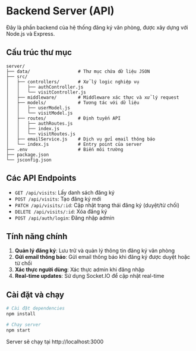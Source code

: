 # Backend Server (API)

Đây là phần backend của hệ thống đăng ký văn phòng, được xây dựng với Node.js và Express.

## Cấu trúc thư mục

```
server/
├── data/                  # Thư mục chứa dữ liệu JSON
├── src/
│   ├── controllers/       # Xử lý logic nghiệp vụ
│   │   ├── authController.js
│   │   └── visitController.js
│   ├── middleware/        # Middleware xác thực và xử lý request
│   ├── models/            # Tương tác với dữ liệu
│   │   ├── userModel.js
│   │   └── visitModel.js
│   ├── routes/            # Định tuyến API
│   │   ├── authRoutes.js
│   │   ├── index.js
│   │   └── visitRoutes.js
│   ├── emailService.js    # Dịch vụ gửi email thông báo
│   └── index.js           # Entry point của server
├── .env                   # Biến môi trường
├── package.json
└── jsconfig.json
```

## Các API Endpoints

- `GET /api/visits`: Lấy danh sách đăng ký
- `POST /api/visits`: Tạo đăng ký mới
- `PATCH /api/visits/:id`: Cập nhật trạng thái đăng ký (duyệt/từ chối)
- `DELETE /api/visits/:id`: Xóa đăng ký
- `POST /api/auth/login`: Đăng nhập admin

## Tính năng chính

1. **Quản lý đăng ký**: Lưu trữ và quản lý thông tin đăng ký văn phòng
2. **Gửi email thông báo**: Gửi email thông báo khi đăng ký được duyệt hoặc từ chối
3. **Xác thực người dùng**: Xác thực admin khi đăng nhập
4. **Real-time updates**: Sử dụng Socket.IO để cập nhật real-time

## Cài đặt và chạy

```bash
# Cài đặt dependencies
npm install

# Chạy server
npm start
```

Server sẽ chạy tại http://localhost:3000
